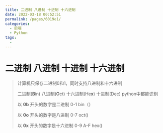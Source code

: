 ```yaml
---
title: 二进制 八进制 十进制 十六进制
date: 2022-03-18 00:52:51
permalink: /pages/6019e1/
categories:
  - 后端
  - Python
tags:
  - 
---
```

# 二进制 八进制 十进制 十六进制

> 计算机只保存二进制0和1，同时支持八进制和十六进制
>
> 二进制(**B**in) 八进制(**O**ct) 十六进制(He**x**) 十进制(Dec) python中都能识别
>
> 以 **0b** 开头的数字是二进制 0-1  bin（）
>
> 以 **0o** 开头的数字是八进制	0-7  oct()
>
> 以 **0x** 开头的数字是十六进制  0-9 A-F   hex()
>
> 



